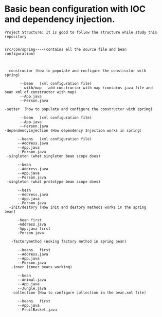 # Basic bean configuration with IOC and dependency injection.
    Project Structure: It is good to follow the structure while study this repository


    src/com/spring----(contains all the source file and bean configuration)

  
  
     -constructor (how to populate and configure the constructor with spring)
   
           --bean	(xml configuration file)
           --with/map	add constructor with map (contains java file and bean xml of constructor with map)
           --App.java
           --Person.java          
           
    -setter  (how to populate and configure the constructor with spring)
    
           --bean	(xml configuration file)
           --App.java
           --Person.java
    -dependencyinjection (How dependency Injection works in spring)
    
          --beans	(xml configuration file)
          --Address.java	
          --App.java	
          --Person.java
     -singleton (what singleton bean scope does)
     
          --bean	
          --Address.java	
          --App.java	
          --Person.java
     -singleton (what prototype bean scope does)
     
          --bean	
          --Address.java	
          --App.java	
          --Person.java
      -init/destory (How init and destory methods works in the spring bean)
      
          -bean	first 
          -Address.java	
          -App.java	first 
          -Person.java
          
       -factorymethod (Woking factory method in spring bean)
       
          --beans	first 
          --Address.java	
          --App.java	
          --Person.java
       -inner (inner beans working)
       
          --bean
          --Animal.java	
          --App.java	
          --Jungle.java
       -collection (How to configure collection in the bean.xml file)
       
          --beans	first 
          --App.java	
          --FruitBasket.java
